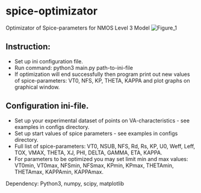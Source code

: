 # spice-optimizator
Optimizator of Spice-parameters for NMOS Level 3 Model 
![Figure_1](https://user-images.githubusercontent.com/99616450/211632864-12b1cbe9-60e2-4177-9f1b-31117284a832.png)

## Instruction:
* Set up ini configuration file.
* Run command:
python3 main.py path-to-ini-file
* If optimization will end successfully then program print out new values of spice-parameters:
VT0, NFS, KP, THETA, KAPPA
and plot graphs on graphical window.

## Configuration ini-file.
* Set up your experimental dataset of points on VA-characteristics - see examples in configs directory.
* Set up start values of spice parameters - see examples in configs directory.
* Full list of spice-parameters: VT0, NSUB, NFS, Rd, Rs, KP, U0, Weff, Leff, TOX, VMAX, THETA,
XJ, PHI, DELTA, GAMMA, ETA, KAPPA.
* For parameters to be optimized you may set limit min and max values:
VT0min, VT0max, NFSmin, NFSmax, KPmin, KPmax, THETAmin, THETAmax, KAPPAmin, KAPPAmax.

Dependency: Python3, numpy, scipy, matplotlib
